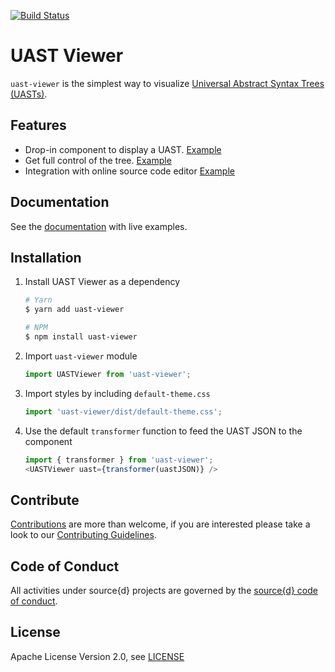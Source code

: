 [![Build Status](https://travis-ci.org/src-d/uast-viewer.svg)](https://travis-ci.org/src-d/uast-viewer)

# UAST Viewer

`uast-viewer` is the simplest way to visualize [Universal Abstract Syntax Trees (UASTs)](https://doc.bblf.sh/uast/specification.html).

## Features

 - Drop-in component to display a UAST. [Example](#!/Uncontrolled)
 - Get full control of the tree. [Example](#!/Controlled)
 - Integration with online source code editor [Example](#!/With%20source%20code)

## Documentation

See the [documentation](#link-placeholder) with live examples.

## Installation

1. Install UAST Viewer as a dependency

    ```bash
    # Yarn
    $ yarn add uast-viewer

    # NPM
    $ npm install uast-viewer
    ```

2. Import `uast-viewer` module

    ```js
    import UASTViewer from 'uast-viewer';
    ```

3. Import styles by including `default-theme.css`

    ```js
    import 'uast-viewer/dist/default-theme.css';
    ```

4. Use the default `transformer` function to feed the UAST JSON to the component

    ```js
    import { transformer } from 'uast-viewer';
    <UASTViewer uast={transformer(uastJSON)} />
    ```


## Contribute

[Contributions](https://github.com/src-d/uast-viewer/issues) are more than welcome, if you are interested please take a look to our [Contributing Guidelines](CONTRIBUTING.md).


## Code of Conduct

All activities under source{d} projects are governed by the [source{d} code of conduct](https://github.com/src-d/guide/blob/master/.github/CODE_OF_CONDUCT.md).


## License

Apache License Version 2.0, see [LICENSE](LICENSE)
